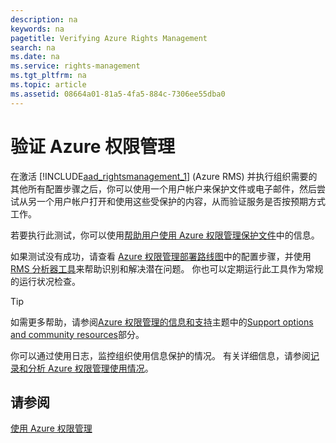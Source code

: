 ```yaml
---
description: na
keywords: na
pagetitle: Verifying Azure Rights Management
search: na
ms.date: na
ms.service: rights-management
ms.tgt_pltfrm: na
ms.topic: article
ms.assetid: 08664a01-81a5-4fa5-884c-7306ee55dba0
---
```

# 验证 Azure 权限管理
在激活 [!INCLUDE[aad_rightsmanagement_1](../Token/aad_rightsmanagement_1_md.md)] (Azure RMS) 并执行组织需要的其他所有配置步骤之后，你可以使用一个用户帐户来保护文件或电子邮件，然后尝试从另一个用户帐户打开和使用这些受保护的内容，从而验证服务是否按预期方式工作。

若要执行此测试，你可以使用[帮助用户使用 Azure 权限管理保护文件](../Topic/Helping_Users_to_Protect_Files_by_Using_Azure_Rights_Management.md)中的信息。

如果测试没有成功，请查看 [Azure 权限管理部署路线图](../Topic/Azure_Rights_Management_Deployment_Roadmap.md)中的配置步骤，并使用 [RMS 分析器工具](http://www.microsoft.com/en-us/download/details.aspx?id=46437)来帮助识别和解决潜在问题。 你也可以定期运行此工具作为常规的运行状况检查。

> [!TIP]
> 如需更多帮助，请参阅[Azure 权限管理的信息和支持](../Topic/Information_and_Support_for_Azure_Rights_Management.md)主题中的[Support options and community resources](../Topic/Information_and_Support_for_Azure_Rights_Management.md#BKMK_SupportOptions)部分。

你可以通过使用日志，监控组织使用信息保护的情况。 有关详细信息，请参阅[记录和分析 Azure 权限管理使用情况](../Topic/Logging_and_Analyzing_Azure_Rights_Management_Usage.md)。

## 请参阅
[使用 Azure 权限管理](../Topic/Using_Azure_Rights_Management.md)

